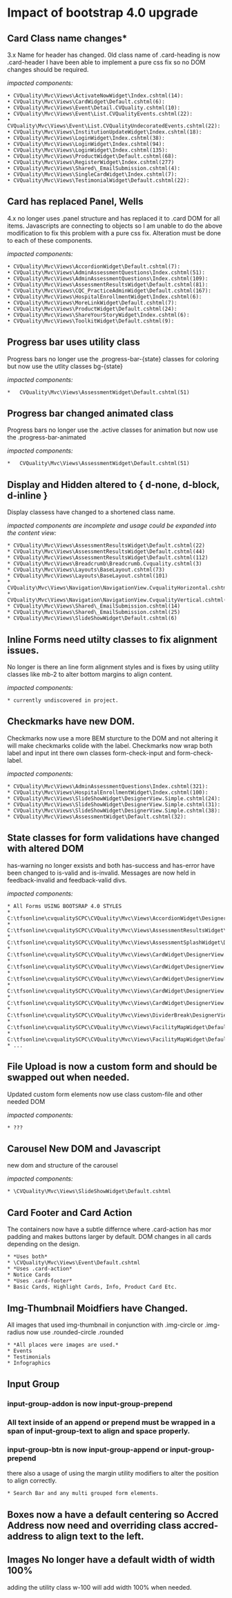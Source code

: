 # Impact of bootstrap 4.0 upgrade

## Card Class name changes*

3.x Name for header has changed. 0ld class name of .card-heading is now .card-header I have been able to implement a pure css fix so no DOM changes should be required. 

*impacted components:*

	• CVQuality\Mvc\Views\ActivateNowWidget\Index.cshtml(14):   
	• CVQuality\Mvc\Views\CardWidget\Default.cshtml(6):   
	• CVQuality\Mvc\Views\Event\Detail.CVQuality.cshtml(10):     
	• CVQuality\Mvc\Views\Event\List.CVQualityEvents.cshtml(22):            
	• CVQuality\Mvc\Views\Event\List.CVQualityUndecoratedEvents.cshtml(22): 
	• CVQuality\Mvc\Views\InstitutionUpdateWidget\Index.cshtml(18):
	• CVQuality\Mvc\Views\LoginWidget\Index.cshtml(38):  
	• CVQuality\Mvc\Views\LoginWidget\Index.cshtml(94):
	• CVQuality\Mvc\Views\LoginWidget\Index.cshtml(135):
	• CVQuality\Mvc\Views\ProductWidget\Default.cshtml(68): 
	• CVQuality\Mvc\Views\RegisterWidget\Index.cshtml(277)
	• CVQuality\Mvc\Views\Shared\_EmailSubmission.cshtml(4):                                      
	• CVQuality\Mvc\Views\SingleCardWidget\Index.cshtml(7): 
	• CVQuality\Mvc\Views\TestimonialWidget\Default.cshtml(22):


## Card has replaced Panel, Wells

4.x no longer uses .panel structure and has replaced it to .card DOM for all items. Javascripts are connecting to objects so I am unable to do the above modification to fix this problem with a pure css fix.  Alteration must be done to each of these components. 

*impacted components:*

	• CVQuality\Mvc\Views\AccordionWidget\Default.cshtml(7):       
	• CVQuality\Mvc\Views\AdminAssessmentQuestions\Index.cshtml(51):
	• CVQuality\Mvc\Views\AdminAssessmentQuestions\Index.cshtml(109):
	• CVQuality\Mvc\Views\AssessmentResultsWidget\Default.cshtml(81):
	* CVQuality\Mvc\Views\CQC_PracticeAdminWidget\Default.cshtml(167):
	• CVQuality\Mvc\Views\HospitalEnrollmentWidget\Index.cshtml(6):  
	• CVQuality\Mvc\Views\MoreLinkWidget\Default.cshtml(7): 
	• CVQuality\Mvc\Views\ProductWidget\Default.cshtml(24):
	• CVQuality\Mvc\Views\ShareYourStoryWidget\Index.cshtml(6):  
	• CVQuality\Mvc\Views\ToolkitWidget\Default.cshtml(9):




## Progress bar uses utility class

Progress bars no longer use the .progress-bar-{state} classes for coloring but now use the utlity classes bg-{state}

*impacted components:*

	*   CVQuality\Mvc\Views\AssessmentWidget\Default.cshtml(51)


## Progress bar changed animated class

Progress bars no longer use the .active classes for animation but now use the .progress-bar-animated

*impacted components:*

	*   CVQuality\Mvc\Views\AssessmentWidget\Default.cshtml(51)



## Display and Hidden altered to { d-none, d-block, d-inline }

Display classess have changed to a shortened class name.  

*impacted components are incomplete and usage could be expanded into the content view:*

	* CVQuality\Mvc\Views\AssessmentResultsWidget\Default.cshtml(22)
	* CVQuality\Mvc\Views\AssessmentResultsWidget\Default.cshtml(44)
	* CVQuality\Mvc\Views\AssessmentResultsWidget\Default.cshtml(112)
	* CVQuality\Mvc\Views\Breadcrumb\Breadcrumb.Cvquality.cshtml(3)
	* CVQuality\Mvc\Views\Layouts\BaseLayout.cshtml(73)
	* CVQuality\Mvc\Views\Layouts\BaseLayout.cshtml(101)
	* CVQuality\Mvc\Views\Navigation\NavigationView.CvqualityHorizontal.cshtml(9)
	* CVQuality\Mvc\Views\Navigation\NavigationView.CvqualityVertical.cshtml(20)
	* CVQuality\Mvc\Views\Shared\_EmailSubmission.cshtml(14)
	* CVQuality\Mvc\Views\Shared\_EmailSubmission.cshtml(25)
	* CVQuality\Mvc\Views\SlideShowWidget\Default.cshtml(6)


## Inline Forms need utilty classes to fix alignment issues. 

No longer is there an line form alignment styles and is fixes by using utility classes like mb-2 to alter bottom margins to align content. 

*impacted components:*

	* currently undiscovered in project.


## Checkmarks have new DOM. 

Checkmarks now use a more BEM sturcture to the DOM and not altering it will make checkmarks colide with the label. Checkmarks now wrap both label and input int there own classes form-check-input and form-check-label.  

*impacted components:*

	* CVQuality\Mvc\Views\AdminAssessmentQuestions\Index.cshtml(321):
	* CVQuality\Mvc\Views\HospitalEnrollmentWidget\Index.cshtml(100):  
	* CVQuality\Mvc\Views\SlideShowWidget\DesignerView.Simple.cshtml(24):   
	* CVQuality\Mvc\Views\SlideShowWidget\DesignerView.Simple.cshtml(31): 
	* CVQuality\Mvc\Views\SlideShowWidget\DesignerView.Simple.cshtml(38):  
	* CVQuality\Mvc\Views\AssessmentWidget\Default.cshtml(32):   


## State classes for form validations have changed with altered DOM
has-warning no longer exsists and both has-success and has-error have been changed to is-valid and is-invalid. Messages are now held in feedback-invalid and feedback-valid divs.   

*impacted components:*

	* All Forms USING BOOTSRAP 4.0 STYLES
	* C:\tfsonline\cvqualitySCPC\CVQuality\Mvc\Views\AccordionWidget\DesignerView.Simple.cshtml(3): 
	* C:\tfsonline\cvqualitySCPC\CVQuality\Mvc\Views\AssessmentResultsWidget\Default.cshtml(29):  
	* C:\tfsonline\cvqualitySCPC\CVQuality\Mvc\Views\AssessmentSplashWidget\Default.cshtml(35): 
	* C:\tfsonline\cvqualitySCPC\CVQuality\Mvc\Views\CardWidget\DesignerView.Simple.cshtml(5):  
	* C:\tfsonline\cvqualitySCPC\CVQuality\Mvc\Views\CardWidget\DesignerView.Simple.cshtml(15): 
	* C:\tfsonline\cvqualitySCPC\CVQuality\Mvc\Views\CardWidget\DesignerView.Simple.cshtml(19):  
	* C:\tfsonline\cvqualitySCPC\CVQuality\Mvc\Views\CardWidget\DesignerView.Simple.cshtml(23):  
	* C:\tfsonline\cvqualitySCPC\CVQuality\Mvc\Views\CardWidget\DesignerView.Simple.cshtml(32): 
	* C:\tfsonline\cvqualitySCPC\CVQuality\Mvc\Views\DividerBreak\DesignerView.Simple.cshtml(6): 
	* C:\tfsonline\cvqualitySCPC\CVQuality\Mvc\Views\FacilityMapWidget\Default.cshtml(30)
	* C:\tfsonline\cvqualitySCPC\CVQuality\Mvc\Views\FacilityMapWidget\Default.cshtml(39):
	* ...


##  File Upload is now a custom form and should be swapped out when needed.

Updated custom form elements now use class custom-file and other needed DOM

*impacted components:*

	* ???


## Carousel New DOM and Javascript
new dom and structure of the carousel 

*impacted components:*

	* \CVQuality\Mvc\Views\SlideShowWidget\Default.cshtml

## Card Footer and Card Action
The containers now have a subtle differnce where .card-action has mor padding and makes buttons larger by default. DOM changes in all cards depending on the design. 

	* *Uses both*
	* \CVQuality\Mvc\Views\Event\Default.cshtml
	* *Uses .card-action*
	* Notice Cards
	* *Uses .card-footer*
	* Basic Cards, Highlight Cards, Info, Product Card Etc. 




## Img-Thumbnail Moidfiers have Changed. 
All images that used img-thumbnail in conjunction with .img-circle or .img-radius now use .rounded-circle .rounded

	* *All places were images are used.*
	* Events
	* Testimonials
	* Infographics

## Input Group 	

### input-group-addon is now input-group-prepend
### All text inside of an append or prepend must be wrapped in a span of input-group-text to align and space properly. 
### input-group-btn is now input-group-append or input-group-prepend
there also a usage of using the margin utility modifiers to alter the position to align correctly. 
	
	* Search Bar and any multi grouped form elements. 

## Boxes now a have a default centering so Accred Address now need and overriding class accred-address to align text to the left. 

## Images No longer have a default width of width 100%
adding the utility class w-100 will add width 100% when needed.


